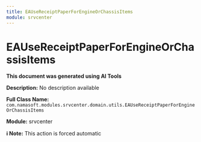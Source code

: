```yaml
---
title: EAUseReceiptPaperForEngineOrChassisItems
module: srvcenter
---
```



<div class='entity-flows'>

# EAUseReceiptPaperForEngineOrChassisItems

**This document was generated using AI Tools**

**Description:** No description available

**Full Class Name:** `com.namasoft.modules.srvcenter.domain.utils.EAUseReceiptPaperForEngineOrChassisItems`

**Module:** srvcenter

**ℹ️ Note:** This action is forced automatic


</div>

